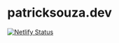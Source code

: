 # patricksouza.dev
[![Netlify Status](https://api.netlify.com/api/v1/badges/20806970-88a0-49ee-bda8-427f2f0e0221/deploy-status)](https://app.netlify.com/sites/peaceful-blackwell-3ca15d/deploys)
